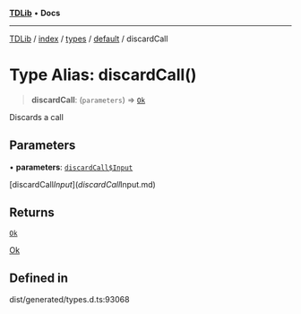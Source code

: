[**TDLib**](../../../../../../README.md) • **Docs**

***

[TDLib](../../../../../../modules.md) / [index](../../../../../README.md) / [types](../../../README.md) / [default](../README.md) / discardCall

# Type Alias: discardCall()

> **discardCall**: (`parameters`) => [`Ok`](Ok-1.md)

Discards a call

## Parameters

• **parameters**: [`discardCall$Input`](discardCall$Input.md)

[discardCall$Input](discardCall$Input.md)

## Returns

[`Ok`](Ok-1.md)

[Ok](Ok-1.md)

## Defined in

dist/generated/types.d.ts:93068

